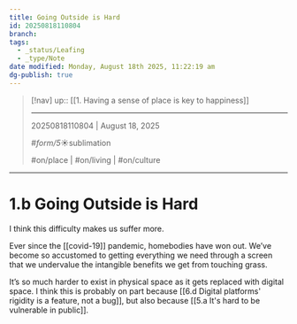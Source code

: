 ```yaml
---
title: Going Outside is Hard
id: 20250818110804
branch:
tags:
  - _status/Leafing
  - _type/Note
date modified: Monday, August 18th 2025, 11:22:19 am
dg-publish: true
---
```


> [!nav]
> up:: [[1. Having a sense of place is key to happiness]]
>
> ---
> 20250818110804 | August 18, 2025
>
> #_form/5_☀︎sublimation
>
> #on/place | #on/living | #on/culture

---

# 1.b Going Outside is Hard

I think this difficulty makes us suffer more.

Ever since the [[covid-19]] pandemic, homebodies have won out. We’ve become so accustomed to getting everything we need through a screen that we undervalue the intangible benefits we get from touching grass.

It’s so much harder to exist in physical space as it gets replaced with digital space. I think this is probably on part because [[6.d Digital platforms' rigidity is a feature, not a bug]], but also because [[5.a It's hard to be vulnerable in public]].
